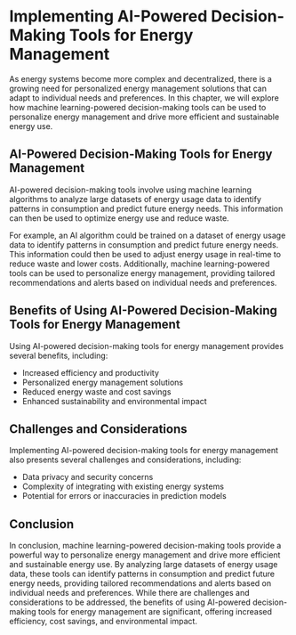 # Implementing AI-Powered Decision-Making Tools for Energy Management

As energy systems become more complex and decentralized, there is a growing need for personalized energy management solutions that can adapt to individual needs and preferences. In this chapter, we will explore how machine learning-powered decision-making tools can be used to personalize energy management and drive more efficient and sustainable energy use.

AI-Powered Decision-Making Tools for Energy Management
------------------------------------------------------

AI-powered decision-making tools involve using machine learning algorithms to analyze large datasets of energy usage data to identify patterns in consumption and predict future energy needs. This information can then be used to optimize energy use and reduce waste.

For example, an AI algorithm could be trained on a dataset of energy usage data to identify patterns in consumption and predict future energy needs. This information could then be used to adjust energy usage in real-time to reduce waste and lower costs. Additionally, machine learning-powered tools can be used to personalize energy management, providing tailored recommendations and alerts based on individual needs and preferences.

Benefits of Using AI-Powered Decision-Making Tools for Energy Management
------------------------------------------------------------------------

Using AI-powered decision-making tools for energy management provides several benefits, including:

* Increased efficiency and productivity
* Personalized energy management solutions
* Reduced energy waste and cost savings
* Enhanced sustainability and environmental impact

Challenges and Considerations
-----------------------------

Implementing AI-powered decision-making tools for energy management also presents several challenges and considerations, including:

* Data privacy and security concerns
* Complexity of integrating with existing energy systems
* Potential for errors or inaccuracies in prediction models

Conclusion
----------

In conclusion, machine learning-powered decision-making tools provide a powerful way to personalize energy management and drive more efficient and sustainable energy use. By analyzing large datasets of energy usage data, these tools can identify patterns in consumption and predict future energy needs, providing tailored recommendations and alerts based on individual needs and preferences. While there are challenges and considerations to be addressed, the benefits of using AI-powered decision-making tools for energy management are significant, offering increased efficiency, cost savings, and environmental impact.
